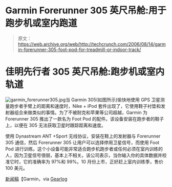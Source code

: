 # Garmin Forerunner 305 英尺吊舱:用于跑步机或室内跑道

> 原文：<https://web.archive.org/web/http://techcrunch.com/2006/08/14/garmin-forerunner-305-foot-pod-for-treadmill-or-indoor-track/>

# 佳明先行者 305 英尺吊舱:跑步机或室内轨道

![garmin_forerunner305.jpg](img/9cdc263f1e1e389f0e10b0caa49986a2.png "garmin_forerunner305.jpg")当 Garmin 305(如图所示)愉快地使用 GPS 卫星测量跑步者手臂上的距离和速度时，Nike + iPod 套件出现了，它使用鞋子衬垫和发射器组合来做类似的事情。为了不被耐克和苹果等公司超越，Garmin 为 Forerunner 305 推出了一款名为 Foot Pod 的配件。该设备安装在跑步者的鞋子上，以便在 305 无法获取卫星时跟踪距离和速度。

使用 Dynastream ANT +Sport 无线协议，安装在鞋上的发射器与 Forerunner 305 通信，然后 Forerunner 305 让用户可以选择停用卫星信号，而使用 Foot Pod 进行训练。这个小设备可能非常适合跑步机跑步者或任何必须在室内训练的人，因为卫星信号很弱，基本上不相关。该公司表示，当你输入你的具体数据并校准它时，它的准确率为 97%和 99%。10 月份上市，正好赶上室内训练季，售价 100 美元。

[新闻稿](https://web.archive.org/web/20210307132412/http://www.prnewswire.com/cgi-bin/stories.pl?ACCT=ind_focus.story&STORY=/www/story/08-10-2006/0004413816&EDATE=THU+Aug+10+2006,+08:00+AM)【Garmin，via [Gearlog](https://web.archive.org/web/20210307132412/http://gearlog.com/blogs/gearlog/archive/2006/08/10/18019.aspx)